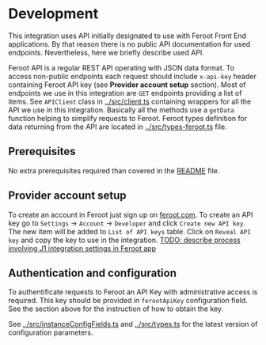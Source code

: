 # Development

This integration uses API initially designated to use with Feroot Front End
applications. By that reason there is no public API documentation for used
endpoints. Nevertheless, here we briefly describe used API.

Feroot API is a regular REST API operating with JSON data format. To access
non-public endpoints each request should include `x-api-key` header containing
Feroot API key (see **Provider account setup** section). Most of endpoints we
use in this integration are `GET` endpoints providing a list of items. See
`APIClient` class in [../src/client.ts](../src/client.ts) containing wrappers
for all the API we use in this integration. Basically all the methods use a
`getData` function helping to simplify requests to Feroot. Feroot types
definition for data returning from the API are located in
[../src/types-feroot.ts](../src/types-feroot.ts) file.

## Prerequisites

No extra prerequisites required than covered in the [README](../README.md) file.

## Provider account setup

To create an account in Feroot just sign up on
[feroot.com](https://www.feroot.com). To create an API key go to `Settings` ->
`Account` -> `Developer` and click `Create new API key`. The new item will be
added to `List of API keys` table. Click on `Reveal API key` and copy the key to
use in the integration.
[TODO: describe process involving J1 integration settings in Feroot app]()

## Authentication and configuration

To authentificate requests to Feroot an API Key with administrative access is
required. This key should be provided in `ferootApiKey` configuration field. See
the section above for the instruction of how to obtain the key.

See [../src/instanceConfigFields.ts](../src/instanceConfigFields.ts) and
[../src/types.ts](../src/types.ts) for the latest version of configuration
parameters.
